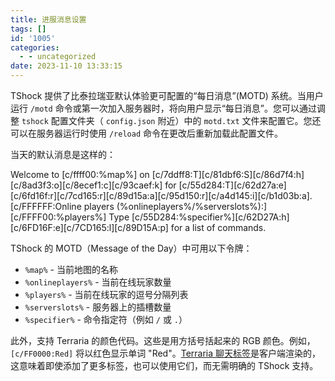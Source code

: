 ```yaml
---
title: 进服消息设置
tags: []
id: '1005'
categories:
  - - uncategorized
date: 2023-11-10 13:33:15
---
```


TShock 提供了比泰拉瑞亚默认体验更可配置的“每日消息”(MOTD) 系统。当用户运行 `/motd` 命令或第一次加入服务器时，将向用户显示“每日消息”。您可以通过调整 `tshock` 配置文件夹（ `config.json` 附近）中的 `motd.txt` 文件来配置它。您还可以在服务器运行时使用 `/reload` 命令在更改后重新加载此配置文件。

当天的默认消息是这样的：

Welcome to \[c/ffff00:%map%\] on \[c/7ddff8:T\]\[c/81dbf6:S\]\[c/86d7f4:h\]\[c/8ad3f3:o\]\[c/8ecef1:c\]\[c/93caef:k\] for \[c/55d284:T\]\[c/62d27a:e\]\[c/6fd16f:r\]\[c/7cd165:r\]\[c/89d15a:a\]\[c/95d150:r\]\[c/a4d145:i\]\[c/b1d03b:a\]. \[c/FFFFFF:Online players (%onlineplayers%/%serverslots%):\] \[c/FFFF00:%players%\] Type \[c/55D284:%specifier%\]\[c/62D27A:h\]\[c/6FD16F:e\]\[c/7CD165:l\]\[c/89D15A:p\] for a list of commands.

TShock 的 MOTD（Message of the Day）中可用以下令牌：

*   `%map%` - 当前地图的名称
*   `%onlineplayers%` - 当前在线玩家数量
*   `%players%` - 当前在线玩家的逗号分隔列表
*   `%serverslots%` - 服务器上的插槽数量
*   `%specifier%` - 命令指定符（例如 `/` 或 `.`）

此外，支持 Terraria 的颜色代码。这些是用方括号括起来的 RGB 颜色。例如，`[c/FF0000:Red]` 将以红色显示单词 "Red"。[Terraria 聊天标签](https://terraria.fandom.com/wiki/Chat#Tags)是客户端渲染的，这意味着即使添加了更多标签，也可以使用它们，而无需明确的 TShock 支持。